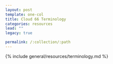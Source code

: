 ```yaml
---
layout: post
template: one-col
title: Cloud 66 Terminology
categories: resources
lead: ""
legacy: true

permalink: /:collection/:path
---
```



{% include general/resources/terminology.md %}
